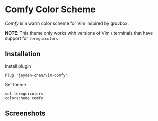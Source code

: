 # Comfy Color Scheme

*Comfy* is a warm color scheme for Vim inspired by gruvbox.

**NOTE**: This theme only works with versions of Vim / terminals that have
support for `termguicolors`.

## Installation

Install plugin
```vim
Plug 'jayden-chan/vim-comfy'
```

Set theme
```vim
set termguicolors
colorscheme comfy
```

## Screenshots
